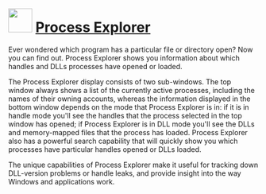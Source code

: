 # <img src="https://cdn.jsdelivr.net/gh/Thilas/chocolatey-packages@de52ec688c3894483381c83c0c964fbb3b5eb960/procexp/icon.png" width="48" height="48"/> [Process Explorer](https://community.chocolatey.org/packages/procexp)

Ever wondered which program has a particular file or directory open? Now you can find out. Process Explorer shows you information about which handles and DLLs processes have opened or loaded.

The Process Explorer display consists of two sub-windows. The top window always shows a list of the currently active processes, including the names of their owning accounts, whereas the information displayed in the bottom window depends on the mode that Process Explorer is in: if it is in handle mode you'll see the handles that the process selected in the top window has opened; if Process Explorer is in DLL mode you'll see the DLLs and memory-mapped files that the process has loaded. Process Explorer also has a powerful search capability that will quickly show you which processes have particular handles opened or DLLs loaded.

The unique capabilities of Process Explorer make it useful for tracking down DLL-version problems or handle leaks, and provide insight into the way Windows and applications work.
